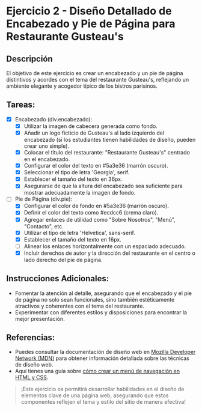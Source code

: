 # Ejercicio 2 - Diseño Detallado de Encabezado y Pie de Página para Restaurante Gusteau's

## Descripción

El objetivo de este ejercicio es crear un encabezado y un pie de página distintivos y acordes con el tema del restaurante Gusteau's, reflejando un ambiente elegante y acogedor típico de los bistros parisinos.

## Tareas:

- [x] Encabezado (div.encabezado):
  - [x] Utilizar la imagen de cabecera generada como fondo.
  - [x] Añadir un logo ficticio de Gusteau's al lado izquierdo del encabezado (si los estudiantes tienen habilidades de diseño, pueden crear uno simple).
  - [x] Colocar el título del restaurante: "Restaurante Gusteau's" centrado en el encabezado.
  - [x] Configurar el color del texto en #5a3e36 (marrón oscuro).
  - [x] Seleccionar el tipo de letra 'Georgia', serif.
  - [x] Establecer el tamaño del texto en 36px.
  - [x] Asegurarse de que la altura del encabezado sea suficiente para mostrar adecuadamente la imagen de fondo.
- [ ] Pie de Página (div.pie):
  - [x] Configurar el color de fondo en #5a3e36 (marrón oscuro).
  - [x] Definir el color del texto como #ecdcc6 (crema claro).
  - [x] Agregar enlaces de utilidad como "Sobre Nosotros", "Menú", "Contacto", etc.
  - [x] Utilizar el tipo de letra 'Helvetica', sans-serif.
  - [x] Establecer el tamaño del texto en 16px.
  - [ ] Alinear los enlaces horizontalmente con un espaciado adecuado.
  - [x] Incluir derechos de autor y la dirección del restaurante en el centro o lado derecho del pie de página.

## Instrucciones Adicionales:

- Fomentar la atención al detalle, asegurando que el encabezado y el pie de página no solo sean funcionales, sino también estéticamente atractivos y coherentes con el tema del restaurante.
- Experimentar con diferentes estilos y disposiciones para encontrar la mejor presentación.

## Referencias:

- Puedes consultar la documentación de diseño web en [Mozilla Developer Network (MDN)](https://developer.mozilla.org/es/docs/Web/Design) para obtener información detallada sobre las técnicas de diseño web.
- Aquí tienes una guía sobre [cómo crear un menú de navegación en HTML y CSS](https://developer.mozilla.org/es/docs/Web/Guide/HTML/Forms/Creating_a_drop-down_menu).

> ¡Este ejercicio os permitirá desarrollar habilidades en el diseño de elementos clave de una página web, asegurando que estos componentes reflejen el tema y estilo del sitio de manera efectiva!
